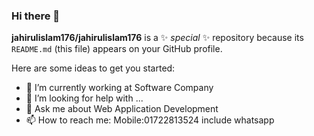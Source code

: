 ### Hi there 👋


**jahirulislam176/jahirulislam176** is a ✨ _special_ ✨ repository because its `README.md` (this file) appears on your GitHub profile.

Here are some ideas to get you started:

- 🔭 I’m currently working at Software Company
- 🤔 I’m looking for help with ...
- 💬 Ask me about Web Application Development
- 📫 How to reach me: Mobile:01722813524 include whatsapp

 
